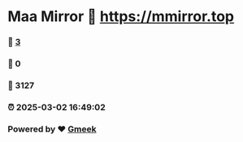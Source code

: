 # Maa Mirror :link: https://mmirror.top 
### :page_facing_up: [3](https://mmirror.top/tag.html) 
### :speech_balloon: 0 
### :hibiscus: 3127 
### :alarm_clock: 2025-03-02 16:49:02 
### Powered by :heart: [Gmeek](https://github.com/Meekdai/Gmeek)
